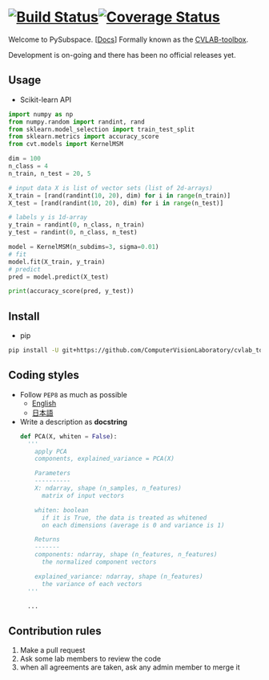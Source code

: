 #  [![Build Status](https://travis-ci.com/AtomScott/.svg?branch=master)](https://travis-ci.com/AtomScott/cvlab_toolbox)[![Coverage Status](https://coveralls.io/repos/github/AtomScott/cvlab_toolbox/badge.svg?branch=master)](https://coveralls.io/github/AtomScott/cvlab_toolbox?branch=master)

Welcome to PySubspace. [[Docs]()]
Formally known as the [CVLAB-toolbox](https://github.com/ComputerVisionLaboratory/cvlab_toolbox).

Development is on-going and there has been no official releases yet.
## Usage
- Scikit-learn API
```python
import numpy as np
from numpy.random import randint, rand
from sklearn.model_selection import train_test_split
from sklearn.metrics import accuracy_score
from cvt.models import KernelMSM

dim = 100
n_class = 4
n_train, n_test = 20, 5

# input data X is list of vector sets (list of 2d-arrays)
X_train = [rand(randint(10, 20), dim) for i in range(n_train)]
X_test = [rand(randint(10, 20), dim) for i in range(n_test)]

# labels y is 1d-array
y_train = randint(0, n_class, n_train)
y_test = randint(0, n_class, n_test)

model = KernelMSM(n_subdims=3, sigma=0.01)
# fit
model.fit(X_train, y_train)
# predict
pred = model.predict(X_test)

print(accuracy_score(pred, y_test))

```

## Install
- pip
```bash
pip install -U git+https://github.com/ComputerVisionLaboratory/cvlab_toolbox
```

## Coding styles
- Follow `PEP8` as much as possible
  - [English](https://www.python.org/dev/peps/pep-0008/)
  - [日本語](http://pep8-ja.readthedocs.io/ja/latest/)
- Write a description as **docstring**
  ```python
  def PCA(X, whiten = False):
    '''
      apply PCA
      components, explained_variance = PCA(X)

      Parameters
      ----------
      X: ndarray, shape (n_samples, n_features)
        matrix of input vectors

      whiten: boolean
        if it is True, the data is treated as whitened
        on each dimensions (average is 0 and variance is 1)

      Returns
      -------
      components: ndarray, shape (n_features, n_features)
        the normalized component vectors

      explained_variance: ndarray, shape (n_features)
        the variance of each vectors
    '''

    ...
  ```

## Contribution rules
1. Make a pull request
2. Ask some lab members to review the code
3. when all agreements are taken, ask any admin member to merge it
